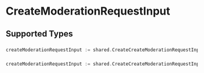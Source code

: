 # CreateModerationRequestInput


## Supported Types

### 

```go
createModerationRequestInput := shared.CreateCreateModerationRequestInputStr(string{/* values here */})
```

### 

```go
createModerationRequestInput := shared.CreateCreateModerationRequestInputArrayOfstr([]string{/* values here */})
```

